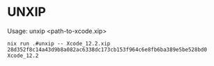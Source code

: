 # UNXIP

Usage: unxip <path-to-xcode.xip> <expected-sha256-checksum> <outdir>

```
nix run .#unxip -- Xcode_12.2.xip 28d352f8c14a43d9b8a082ac6338dc173cb153f964c6e8fb6ba389e5be528bd0 Xcode_12.2
```
